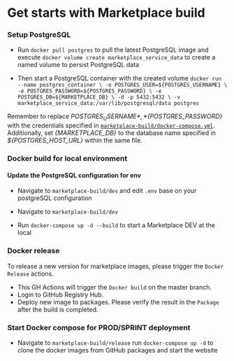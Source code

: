 # Get starts with Marketplace build

### Setup PostgreSQL 
* Run ``docker pull postgres`` to pull the latest PostgreSQL image and execute ``docker volume create marketplace_service_data`` to create a named volume to persist PostgreSQL data

* Then start a PostgreSQL container with the created volume 
``docker run --name postgres_container \
              -e POSTGRES_USER=${POSTGRES_USERNAME} \
              -e POSTGRES_PASSWORD=${POSTGRES_PASSWORD} \
              -e POSTGRES_DB=${MARKETPLACE_DB} \
              -d -p 5432:5432 \
              -v marketplace_service_data:/var/lib/postgresql/data postgres``

Remember to replace *${POSTGRES_USERNAME}*, *${POSTGRES_PASSWORD}* with the credentials specified in [`marketplace-build/docker-compose.yml`](marketplace-build/docker-compose.yml). Additionally, set *{MARKETPLACE_DB}* to the database name specified in *${POSTGRES_HOST_URL}* within the same file.

### Docker build for local environment
#### Update the PostgreSQL configuration for env
* Navigate to ``marketplace-build/dev`` and edit ``.env`` base on your postgreSQL configuration

* Navigate to ``marketplace-build/dev``

* Run ``docker-compose up -d --build`` to start a Marketplace DEV at the local

### Docker release
To release a new version for marketplace images, please trigger the ``Docker Release`` actions.
* This GH Actions will trigger the ``Docker build`` on the master branch.
* Login to GitHub Registry Hub.
* Deploy new image to packages.
Please verify the result in the ``Package`` after the build is completed.

### Start Docker compose for PROD/SPRINT deployment
* Navigate to ``marketplace-build/release`` run ``docker-compose up -d`` to clone the docker images from GitHub packages and start the website
